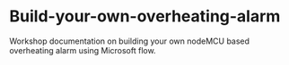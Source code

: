 # Build-your-own-overheating-alarm
Workshop documentation on building your own nodeMCU based overheating alarm using Microsoft flow.
